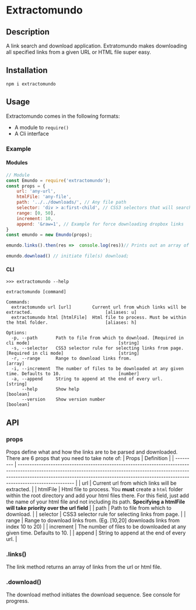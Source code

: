 # Extractomundo

## Description
A link search and download application. Extratomundo makes downloading all specified links from a given URL or HTML file super easy. 

## Installation
```
npm i extractomundo
```

## Usage
Extractomundo comes in the following formats:
- A module to `require()`
- A Cli interface

### Example 
#### Modules
```js
// Module 
const Emundo = require('extractomundo');
const props = {
    url: 'any-url',
    htmlFile: 'any-file',
    path: '../../downloads/', // Any file path
    selector: 'div > a:first-child', // CSS3 selectors that will search for your links
    range: [0, 50], 
    increment: 10,
    append: '&raw=1', // Example for force downloading dropbox links
}
const emundo = new Emundo(props);

emundo.links().then(res =>  console.log(res))// Prints out an array of links

emundo.download() // initiate file(s) download;
```
#### CLI
```
>>> extractomundo --help

extractomundo [command]

Commands:
  extractomundo url [url]        Current url from which links will be extracted.                            [aliases: u]
  extractomundo html [htmlFile]  Html file to process. Must be within the html folder.                      [aliases: h]

Options:
  -p, --path       Path to file from which to download. [Required in cli mode]                                  [string]
  -s, --selector   CSS3 selector rule for selecting links from page. [Required in cli mode]                     [string]
  -r, --range      Range to download links from.                                                                 [array]
  -i, --increment  The number of files to be downloaded at any given time. Defaults to 10.                      [number]
  -a, --append     String to append at the end of every url.                                                    [string]
      --help       Show help                                                                                   [boolean]
      --version    Show version number                                                                         [boolean]
```

## API
### props
Props define what and how the links are to be parsed and downloaded. There are 6 props that you need to take note of:
| Props     | Definition                                                                                                                                                                                                                                                         |
| --------- | ------------------------------------------------------------------------------------------------------------------------------------------------------------------------------------------------------------------------------------------------------------------ |
| url       | Current url from which links will be extracted.                                                                                                                                                                                                                    |
| htmlFile  | Html file to process. You **must** create a `html` folder within the root directory and add your html files there. For this field, just add the name of your html file and not including its path. **Specifying a htmlFile will take priority over the url field** |
| path      | Path to file from which to download.                                                                                                                                                                                                                               |
| selector  | CSS3 selector rule for selecting links from page.                                                                                                                                                                                                                  |
| range     | Range to download links from. (Eg. [10,20] downloads links from index 10 to 20)                                                                                                                                                                                    |
| increment | The number of files to be downloaded at any given time. Defaults to 10.                                                                                                                                                                                            |
| append    | String to append at the end of every url.                                                                                                                                                                                                                          |

### .links()
The link method returns an array of links from the url or html file.

### .download()
The download method initiates the download sequence. See console for progress.